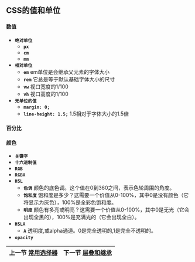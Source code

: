 ## CSS的值和单位
#### 数值
* __`绝对单位`__
  * __`px`__ 
  * __`cm`__ 
  * __`mm`__ 
* __`相对单位`__
  * __`em`__ em单位是会继承父元素的字体大小
  * __`rem`__ 它总是等于默认基础字体大小的尺寸
  * __`vw`__ 视口宽度的1/100
  * __`vh`__ 视口高度的1/100
* __`无单位的值`__
  * __`margin: 0;`__ 
  * __`line-height: 1.5;`__ 1.5相对于字体大小的1.5倍
#### 百分比
#### 颜色
* __`关键字`__
* __`十六进制值`__
* __`RGB`__
* __`RGBA`__
* __`HSL`__
  * __`色调`__ 颜色的底色调。这个值在0到360之间，表示色轮周围的角度。
  * __`饱和度`__ 饱和度是多少？这需要一个价值从0-100%，其中0是没有颜色（它将显示为灰色），100%是全彩色饱和度。
  * __`明度`__ 颜色有多亮或明亮？这需要一个价值从0-100%，其中0是无光（它会出现全黑的），100%是充满光的（它会出现全白）。
* __`HSLA`__
  * __`A`__ 透明度,或alpha通道。0是完全透明的,1是完全不透明的。
* __`opacity`__
 
| 上一节 [常用选择器](./selector.md) | 下一节 [层叠和继承](./cascade-and-extend.md) |
| ----------------------------------------------------------- | -------------------------------------------- |

